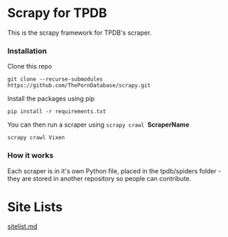# Scrapy for TPDB

This is the scrapy framework for TPDB's scraper.

### Installation

Clone this repo

``git clone --recurse-submodules https://github.com/ThePornDatabase/scrapy.git``

Install the packages using pip

``pip install -r requirements.txt``

You can then run a scraper using `scrapy crawl `**ScraperName**

``scrapy crawl Vixen``

### How it works

Each scraper is in it's own Python file, placed in the tpdb/spiders folder - they are stored in another repository so
people can contribute.


# Site Lists

[sitelist.md](sitelist.md)